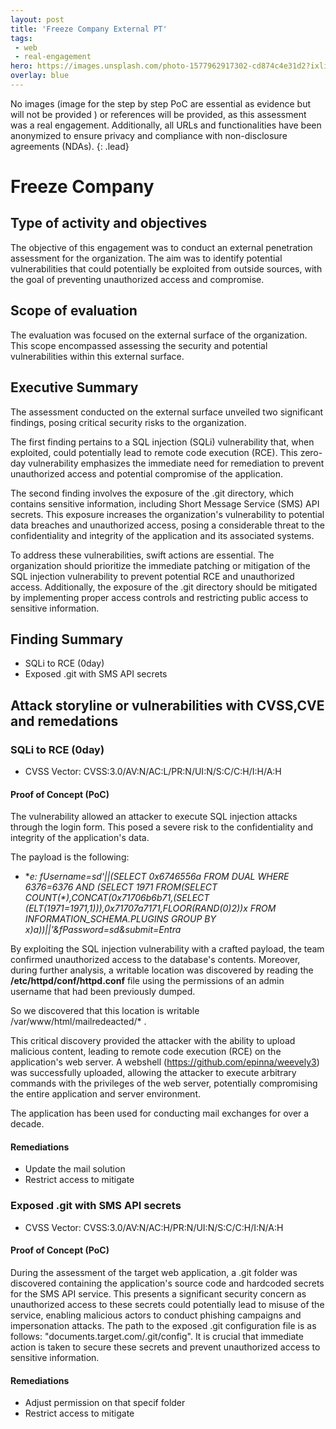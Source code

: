 ```yaml
---
layout: post
title: 'Freeze Company External PT'
tags:
 - web
 - real-engagement
hero: https://images.unsplash.com/photo-1577962917302-cd874c4e31d2?ixlib=rb-4.0.3&ixid=M3wxMjA3fDB8MHxwaG90by1wYWdlfHx8fGVufDB8fHx8fA%3D%3D&auto=format&fit=crop&w=1632&q=80
overlay: blue
---
```


No images (image for the step by step PoC are essential as evidence but will not be provided
) or references will be provided, as this assessment was a real engagement. Additionally, all URLs and functionalities have been anonymized to ensure privacy and compliance with non-disclosure agreements (NDAs). {: .lead} <!--break-->

# Freeze Company

## Type of activity and objectives
The objective of this engagement was to conduct an external penetration assessment for the organization. The aim was to identify potential vulnerabilities that could potentially be exploited from outside sources, with the goal of preventing unauthorized access and compromise.
## Scope of evaluation
The evaluation was focused on the external surface of the organization. This scope encompassed assessing the security and potential vulnerabilities within this external surface.
## Executive Summary
The assessment conducted on the external surface unveiled two significant findings, posing critical security risks to the organization. 

The first finding pertains to a SQL injection (SQLi) vulnerability that, when exploited, could potentially lead to remote code execution (RCE). This zero-day vulnerability emphasizes the immediate need for remediation to prevent unauthorized access and potential compromise of the application.

The second finding involves the exposure of the .git directory, which contains sensitive information, including Short Message Service (SMS) API secrets. This exposure increases the organization's vulnerability to potential data breaches and unauthorized access, posing a considerable threat to the confidentiality and integrity of the application and its associated systems.

To address these vulnerabilities, swift actions are essential. The organization should prioritize the immediate patching or mitigation of the SQL injection vulnerability to prevent potential RCE and unauthorized access. Additionally, the exposure of the .git directory should be mitigated by implementing proper access controls and restricting public access to sensitive information.
## Finding Summary
- SQLi to RCE (0day)
- Exposed .git with SMS API secrets
## Attack storyline or vulnerabilities with CVSS,CVE and remedations
### SQLi to RCE (0day)
- CVSS Vector: CVSS:3.0/AV:N/AC:L/PR:N/UI:N/S:C/C:H/I:H/A:H
#### Proof of Concept (PoC) 
The vulnerability allowed an attacker to execute SQL injection attacks through the login form. This posed a severe risk to the confidentiality and integrity of the application's data.

The payload is the following:
- **e: fUsername=sd'||(SELECT 0x6746556a FROM DUAL WHERE 6376=6376 AND (SELECT 1971 FROM(SELECT COUNT(*),CONCAT(0x71706b6b71,(SELECT (ELT(1971=1971,1))),0x71707a7171,FLOOR(RAND(0)*2))x FROM INFORMATION_SCHEMA.PLUGINS GROUP BY x)a))||'&fPassword=sd&submit=Entra**

By exploiting the SQL injection vulnerability with a crafted payload, the team confirmed unauthorized access to the database's contents. Moreover, during further analysis, a writable location was discovered by reading the **/etc/httpd/conf/httpd.conf** file using the permissions of an admin username that had been previously dumped.

So we discovered that this location is writable /var/www/html/mailredeacted/* .


This critical discovery provided the attacker with the ability to upload malicious content, leading to remote code execution (RCE) on the application's web server. A webshell (https://github.com/epinna/weevely3) was successfully uploaded, allowing the attacker to execute arbitrary commands with the privileges of the web server, potentially compromising the entire application and server environment.

The application has been used for conducting mail exchanges for over a decade.

#### Remediations
- Update the mail solution
- Restrict access to mitigate
### Exposed .git with SMS API secrets
- CVSS Vector: CVSS:3.0/AV:N/AC:H/PR:N/UI:N/S:C/C:H/I:N/A:H
#### Proof of Concept (PoC) 
During the assessment of the target web application, a .git folder was discovered containing the application's source code and hardcoded secrets for the SMS API service. This presents a significant security concern as unauthorized access to these secrets could potentially lead to misuse of the service, enabling malicious actors to conduct phishing campaigns and impersonation attacks. The path to the exposed .git configuration file is as follows: "documents.target.com/.git/config". It is crucial that immediate action is taken to secure these secrets and prevent unauthorized access to sensitive information.
#### Remediations
- Adjust permission on that specif folder
- Restrict access to mitigate
